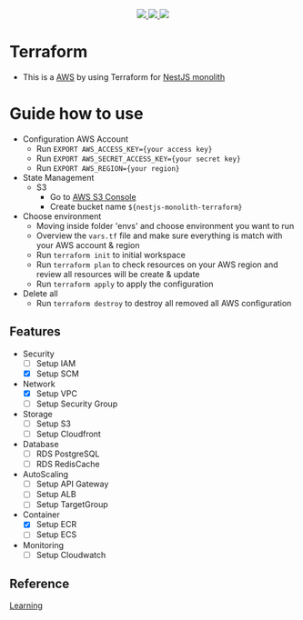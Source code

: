 <p align="center">
  <a href="https://aws.amazon.com/" alt="AWS" target="_blank">
    <img src="https://img.shields.io/badge/AWS-%23FF9900.svg?style=for-the-badge&logo=amazon-aws&logoColor=white" />
  </a>
  <a href="https://www.terraform.io/" alt="Terraform" target="_blank">
    <img src="https://img.shields.io/badge/terraform-%235835CC.svg?style=for-the-badge&logo=terraform&logoColor=white" />
  </a>
  <a href="https://www.ansible.com/" alt="Ansible" target="_blank">
    <img src="https://img.shields.io/badge/ansible-%231A1918.svg?style=for-the-badge&logo=ansible&logoColor=white" />
  </a>
</p>

# Terraform

- This is a [AWS](https://aws.amazon.com) by using Terraform for [NestJS monolith](https://github.com/lytaitruong/nestjs-monolith-boilerplate)

# Guide how to use

- Configuration AWS Account
  - Run `EXPORT AWS_ACCESS_KEY={your access key}`
  - Run `EXPORT AWS_SECRET_ACCESS_KEY={your secret key}`
  - Run `EXPORT AWS_REGION={your region}`
- State Management
  - S3
    - Go to [AWS S3 Console](https://s3.console.aws.amazon.com/s3/home)
    - Create bucket name `${nestjs-monolith-terraform}`
- Choose environment
  - Moving inside folder 'envs' and choose environment you want to run
  - Overview the `vars.tf` file and make sure everything is match with your AWS account & region
  - Run `terraform init` to initial workspace
  - Run `terraform plan` to check resources on your AWS region and review all resources will be create & update
  - Run `terraform apply` to apply the configuration
- Delete all
  - Run `terraform destroy` to destroy all removed all AWS configuration

## Features

- Security
  - [ ] Setup IAM
  - [x] Setup SCM
- Network
  - [x] Setup VPC
  - [ ] Setup Security Group
- Storage
  - [ ] Setup S3
  - [ ] Setup Cloudfront
- Database
  - [ ] RDS PostgreSQL
  - [ ] RDS RedisCache
- AutoScaling
  - [ ] Setup API Gateway
  - [ ] Setup ALB
  - [ ] Setup TargetGroup
- Container
  - [x] Setup ECR
  - [ ] Setup ECS
- Monitoring
  - [ ] Setup Cloudwatch

## Reference

[Learning](https://developer.hashicorp.com/terraform/tutorials/aws-get-started)
